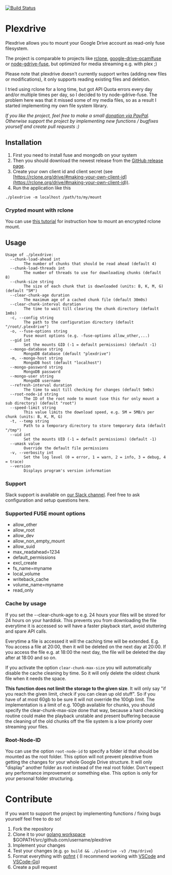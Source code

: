 [![Build Status](https://travis-ci.org/dweidenfeld/plexdrive.svg?branch=master)](https://travis-ci.org/dweidenfeld/plexdrive)

# Plexdrive
Plexdrive allows you to mount your Google Drive account as read-only fuse filesystem.

The project is comparable to projects like [rclone](https://rclone.org/), 
[google-drive-ocamlfuse](https://github.com/astrada/google-drive-ocamlfuse) or 
[node-gdrive-fuse](https://github.com/thejinx0r/node-gdrive-fuse), 
but optimized for media streaming e.g. with plex ;)

Please note that plexdrive doesn't currently support writes (adding new files or modifications), it only supports reading existing files and deletion. 

I tried using rclone for a long time, but got API Quota errors every day and/or multiple times per day, so I decided to try node-gdrive-fuse. The problem here was that it missed some of my media files, so as a result I started implementing my own file system library.

_If you like the project, feel free to make a small [donation via PayPal](https://www.paypal.me/dowei). Otherwise support the project by implementing new functions / bugfixes yourself and create pull requests :)_

## Installation
1. First you need to install fuse and mongodb on your system 
2. Then you should download the newest release from the [GitHub release page](https://github.com/dweidenfeld/plexdrive/releases).
3. Create your own client id and client secret (see [https://rclone.org/drive/#making-your-own-client-id](https://rclone.org/drive/#making-your-own-client-id)).
4. Run the application like this
```
./plexdrive -m localhost /path/to/my/mount
```

### Crypted mount with rclone
You can use [this tutorial](TUTORIAL.md) for instruction how to mount an encrypted rclone mount.

## Usage
```
Usage of ./plexdrive:
  --chunk-load-ahead int
        The number of chunks that should be read ahead (default 4)
  --chunk-load-threads int
        The number of threads to use for downloading chunks (default 8)
  --chunk-size string
        The size of each chunk that is downloaded (units: B, K, M, G) (default "5M")
  --clear-chunk-age duration
        The maximum age of a cached chunk file (default 30m0s)
  --clear-chunk-interval duration
        The time to wait till clearing the chunk directory (default 1m0s)
  -c, --config string
        The path to the configuration directory (default "/root/.plexdrive")
  -o, --fuse-options string
        Fuse mount options (e.g. -fuse-options allow_other,...)
  --gid int
        Set the mounts GID (-1 = default permissions) (default -1)
  --mongo-database string
        MongoDB database (default "plexdrive")
  -m, --mongo-host string
        MongoDB host (default "localhost")
  --mongo-password string
        MongoDB password
  --mongo-user string
        MongoDB username
  --refresh-interval duration
        The time to wait till checking for changes (default 5m0s)
  --root-node-id string
        The ID of the root node to mount (use this for only mount a sub directory) (default "root")
  --speed-limit string
        This value limits the download speed, e.g. 5M = 5MB/s per chunk (units: B, K, M, G)
  -t, --temp string
        Path to a temporary directory to store temporary data (default "/tmp")
  --uid int
        Set the mounts UID (-1 = default permissions) (default -1)
  --umask value
        Override the default file permissions
  -v, --verbosity int
        Set the log level (0 = error, 1 = warn, 2 = info, 3 = debug, 4 = trace)
  --version
        Displays program's version information
```

### Support 
Slack support is available on [our Slack channel](https://plexdrive.slack.com/shared_invite/MTg1NTg5NzY2Njc4LTE0OTUwNDU3NzAtMjJjNWRiMTAxMg). 
Feel free to ask configuration and setup questions here.

### Supported FUSE mount options
* allow_other
* allow_root
* allow_dev
* allow_non_empty_mount
* allow_suid
* max_readahead=1234
* default_permissions
* excl_create
* fs_name=myname
* local_volume
* writeback_cache
* volume_name=myname
* read_only

### Cache by usage
If you set the --clear-chunk-age to e.g. 24 hours your files will be stored
for 24 hours on your harddisk. This prevents you from downloading the file
everytime it is accessed so will have a faster playback start, avoid stuttering
and spare API calls. 

Everytime a file is accessed it will the caching time will be extended.
E.g. You access a file at 20:00, then it will be deleted on the next day at
20:00. If you access the file e.g. at 18:00 the next day, the file will be
deleted the day after at 18:00 and so on.

If you activate the option `clear-chunk-max-size` you will automatically disable
the cache cleaning by time. So it will only delete the oldest chunk file when it 
needs the space.

**This function does not limit the storage to the given size**. It will only say
"if you reach the given limit, check if you can clean up old stuff". So if you have
of at most 60gb to be sure it will not override the 100gb limit. The implementation is 
a limit of e.g. 100gb available for chunks, you should specify the clear-chunk-max-size 
done that way, because a hard checking routine could make the playback unstable and 
present buffering because the cleaning of the old chunks off the file system is a low 
priority over streaming your files.


### Root-Node-ID
You can use the option `root-node-id` to specify a folder id that should be mounted as
the root folder. This option will not prevent plexdrive from getting the changes for your
whole Google Drive structure. It will only "display" another folder as root instead of the
real root folder.
Don't expect any performance improvement or something else. This option is only for your
personal folder structuring.

# Contribute
If you want to support the project by implementing functions / fixing bugs
yourself feel free to do so!

1. Fork the repository
2. Clone it to your [golang workspace](https://golang.org/doc/code.html) $GOPATH/src/github.com/username/plexdrive
3. Implement your changes
4. Test your changes (e.g. `go build && ./plexdrive -v3 /tmp/drive`)
5. Format everything with [gofmt](https://golang.org/cmd/gofmt/) (
(I recommend working with [VSCode](https://code.visualstudio.com/) and [VSCode-Go](https://github.com/lukehoban/vscode-go))
6. Create a pull request

